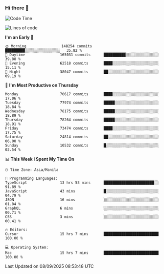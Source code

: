 ### Hi there 👋

<!--START_SECTION:waka-->
![Code Time](http://img.shields.io/badge/Code%20Time-6%2C255%20hrs%2021%20mins-blue)

![Lines of code](https://img.shields.io/badge/From%20Hello%20World%20I%27ve%20Written-140.8%20million%20lines%20of%20code-blue)

**I'm an Early 🐤** 

```text
🌞 Morning                148254 commits      █████████░░░░░░░░░░░░░░░░   35.82 % 
🌆 Daytime                165031 commits      ██████████░░░░░░░░░░░░░░░   39.88 % 
🌃 Evening                62518 commits       ████░░░░░░░░░░░░░░░░░░░░░   15.11 % 
🌙 Night                  38047 commits       ██░░░░░░░░░░░░░░░░░░░░░░░   09.19 % 
```
📅 **I'm Most Productive on Thursday** 

```text
Monday                   70617 commits       ████░░░░░░░░░░░░░░░░░░░░░   17.06 % 
Tuesday                  77974 commits       █████░░░░░░░░░░░░░░░░░░░░   18.84 % 
Wednesday                78175 commits       █████░░░░░░░░░░░░░░░░░░░░   18.89 % 
Thursday                 78264 commits       █████░░░░░░░░░░░░░░░░░░░░   18.91 % 
Friday                   73474 commits       ████░░░░░░░░░░░░░░░░░░░░░   17.75 % 
Saturday                 24814 commits       ██░░░░░░░░░░░░░░░░░░░░░░░   06.00 % 
Sunday                   10532 commits       █░░░░░░░░░░░░░░░░░░░░░░░░   02.54 % 
```


📊 **This Week I Spent My Time On** 

```text
🕑︎ Time Zone: Asia/Manila

💬 Programming Languages: 
TypeScript               13 hrs 53 mins      ███████████████████████░░   91.89 % 
JavaScript               43 mins             █░░░░░░░░░░░░░░░░░░░░░░░░   04.79 % 
JSON                     16 mins             ░░░░░░░░░░░░░░░░░░░░░░░░░   01.84 % 
GraphQL                  6 mins              ░░░░░░░░░░░░░░░░░░░░░░░░░   00.71 % 
CSS                      3 mins              ░░░░░░░░░░░░░░░░░░░░░░░░░   00.41 % 

🔥 Editors: 
Cursor                   15 hrs 7 mins       █████████████████████████   100.00 % 

💻 Operating System: 
Mac                      15 hrs 7 mins       █████████████████████████   100.00 % 
```


 Last Updated on 08/09/2025 08:53:48 UTC
<!--END_SECTION:waka-->


<!--
**rad182/rad182** is a ✨ _special_ ✨ repository because its `README.md` (this file) appears on your GitHub profile.

Here are some ideas to get you started:

- 🔭 I’m currently working on ...
- 🌱 I’m currently learning ...
- 👯 I’m looking to collaborate on ...
- 🤔 I’m looking for help with ...
- 💬 Ask me about ...
- 📫 How to reach me: ...
- 😄 Pronouns: ...
- ⚡ Fun fact: ...
-->
